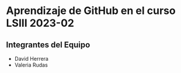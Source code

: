 # Aprendizaje de GitHub en el curso LSIII 2023-02

## Integrantes del Equipo

- David Herrera
- Valeria Rudas
